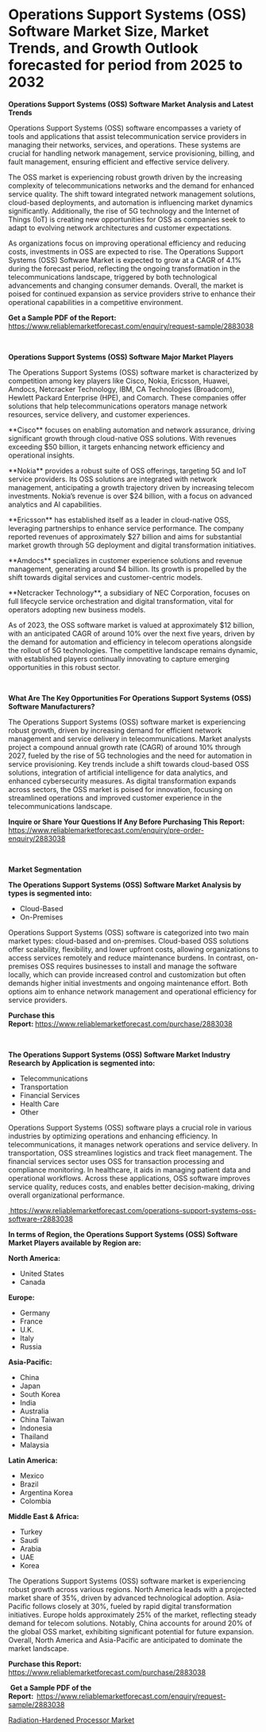 <p><h1>Operations Support Systems (OSS) Software Market Size, Market Trends, and Growth Outlook forecasted for period from 2025 to 2032</h1></p><p><strong>Operations Support Systems (OSS) Software Market Analysis and Latest Trends</strong></p>
<p><p>Operations Support Systems (OSS) software encompasses a variety of tools and applications that assist telecommunication service providers in managing their networks, services, and operations. These systems are crucial for handling network management, service provisioning, billing, and fault management, ensuring efficient and effective service delivery.</p><p>The OSS market is experiencing robust growth driven by the increasing complexity of telecommunications networks and the demand for enhanced service quality. The shift toward integrated network management solutions, cloud-based deployments, and automation is influencing market dynamics significantly. Additionally, the rise of 5G technology and the Internet of Things (IoT) is creating new opportunities for OSS as companies seek to adapt to evolving network architectures and customer expectations.</p><p>As organizations focus on improving operational efficiency and reducing costs, investments in OSS are expected to rise. The Operations Support Systems (OSS) Software Market is expected to grow at a CAGR of 4.1% during the forecast period, reflecting the ongoing transformation in the telecommunications landscape, triggered by both technological advancements and changing consumer demands. Overall, the market is poised for continued expansion as service providers strive to enhance their operational capabilities in a competitive environment.</p></p>
<p><strong>Get a Sample PDF of the Report:&nbsp;</strong> <a href="https://www.reliablemarketforecast.com/enquiry/request-sample/2883038?utm_campaign=3132&utm_medium=2&utm_source=Github&utm_content=ia&utm_term=13032025&utm_id=operations-support-systems-oss-software">https://www.reliablemarketforecast.com/enquiry/request-sample/2883038</a></p>
<p>&nbsp;</p>
<p><strong>Operations Support Systems (OSS) Software Major Market Players</strong></p>
<p><p>The Operations Support Systems (OSS) software market is characterized by competition among key players like Cisco, Nokia, Ericsson, Huawei, Amdocs, Netcracker Technology, IBM, CA Technologies (Broadcom), Hewlett Packard Enterprise (HPE), and Comarch. These companies offer solutions that help telecommunications operators manage network resources, service delivery, and customer experiences.</p><p>**Cisco** focuses on enabling automation and network assurance, driving significant growth through cloud-native OSS solutions. With revenues exceeding $50 billion, it targets enhancing network efficiency and operational insights.</p><p>**Nokia** provides a robust suite of OSS offerings, targeting 5G and IoT service providers. Its OSS solutions are integrated with network management, anticipating a growth trajectory driven by increasing telecom investments. Nokia’s revenue is over $24 billion, with a focus on advanced analytics and AI capabilities.</p><p>**Ericsson** has established itself as a leader in cloud-native OSS, leveraging partnerships to enhance service performance. The company reported revenues of approximately $27 billion and aims for substantial market growth through 5G deployment and digital transformation initiatives.</p><p>**Amdocs** specializes in customer experience solutions and revenue management, generating around $4 billion. Its growth is propelled by the shift towards digital services and customer-centric models.</p><p>**Netcracker Technology**, a subsidiary of NEC Corporation, focuses on full lifecycle service orchestration and digital transformation, vital for operators adopting new business models. </p><p>As of 2023, the OSS software market is valued at approximately $12 billion, with an anticipated CAGR of around 10% over the next five years, driven by the demand for automation and efficiency in telecom operations alongside the rollout of 5G technologies. The competitive landscape remains dynamic, with established players continually innovating to capture emerging opportunities in this robust sector.</p></p>
<p>&nbsp;</p>
<p><strong>What Are The Key Opportunities For Operations Support Systems (OSS) Software Manufacturers?</strong></p>
<p><p>The Operations Support Systems (OSS) software market is experiencing robust growth, driven by increasing demand for efficient network management and service delivery in telecommunications. Market analysts project a compound annual growth rate (CAGR) of around 10% through 2027, fueled by the rise of 5G technologies and the need for automation in service provisioning. Key trends include a shift towards cloud-based OSS solutions, integration of artificial intelligence for data analytics, and enhanced cybersecurity measures. As digital transformation expands across sectors, the OSS market is poised for innovation, focusing on streamlined operations and improved customer experience in the telecommunications landscape.</p></p>
<p><strong>Inquire or Share Your Questions If Any Before Purchasing This Report:</strong> <a href="https://www.reliablemarketforecast.com/enquiry/pre-order-enquiry/2883038?utm_campaign=3132&utm_medium=2&utm_source=Github&utm_content=ia&utm_term=13032025&utm_id=operations-support-systems-oss-software">https://www.reliablemarketforecast.com/enquiry/pre-order-enquiry/2883038</a></p>
<p>&nbsp;</p>
<p><strong>Market Segmentation</strong></p>
<p><strong>The Operations Support Systems (OSS) Software Market Analysis by types is segmented into:</strong></p>
<p><ul><li>Cloud-Based</li><li>On-Premises</li></ul></p>
<p><p>Operations Support Systems (OSS) software is categorized into two main market types: cloud-based and on-premises. Cloud-based OSS solutions offer scalability, flexibility, and lower upfront costs, allowing organizations to access services remotely and reduce maintenance burdens. In contrast, on-premises OSS requires businesses to install and manage the software locally, which can provide increased control and customization but often demands higher initial investments and ongoing maintenance effort. Both options aim to enhance network management and operational efficiency for service providers.</p></p>
<p><strong>Purchase this Report:&nbsp;</strong><a href="https://www.reliablemarketforecast.com/purchase/2883038?utm_campaign=3132&utm_medium=2&utm_source=Github&utm_content=ia&utm_term=13032025&utm_id=operations-support-systems-oss-software">https://www.reliablemarketforecast.com/purchase/2883038</a></p>
<p>&nbsp;</p>
<p><strong>The Operations Support Systems (OSS) Software Market Industry Research by Application is segmented into:</strong></p>
<p><ul><li>Telecommunications</li><li>Transportation</li><li>Financial Services</li><li>Health Care</li><li>Other</li></ul></p>
<p><p>Operations Support Systems (OSS) software plays a crucial role in various industries by optimizing operations and enhancing efficiency. In telecommunications, it manages network operations and service delivery. In transportation, OSS streamlines logistics and track fleet management. The financial services sector uses OSS for transaction processing and compliance monitoring. In healthcare, it aids in managing patient data and operational workflows. Across these applications, OSS software improves service quality, reduces costs, and enables better decision-making, driving overall organizational performance.</p></p>
<p><a href="https://www.reliablemarketforecast.com/operations-support-systems-oss-software-r2883038?utm_campaign=3132&utm_medium=2&utm_source=Github&utm_content=ia&utm_term=13032025&utm_id=operations-support-systems-oss-software">&nbsp;https://www.reliablemarketforecast.com/operations-support-systems-oss-software-r2883038</a></p>
<p><strong>In terms of Region, the Operations Support Systems (OSS) Software Market Players available by Region are:</strong></p>
<p>
    <p> <strong> North America: </strong>
        <ul>
            <li>United States</li>
            <li>Canada</li>
        </ul>
        </p> 
    <p> <strong> Europe: </strong>
        <ul>
            <li>Germany</li>
            <li>France</li>
            <li>U.K.</li>
            <li>Italy</li>
            <li>Russia</li>
        </ul>
        </p> 
    <p> <strong> Asia-Pacific: </strong>
        <ul>
            <li>China</li>
            <li>Japan</li>
            <li>South Korea</li>
            <li>India</li>
            <li>Australia</li>
            <li>China Taiwan</li>
            <li>Indonesia</li>
            <li>Thailand</li>
            <li>Malaysia</li>
        </ul>
        </p> 
    <p> <strong> Latin America: </strong>
        <ul>
            <li>Mexico</li>
            <li>Brazil</li>
            <li>Argentina Korea</li>
            <li>Colombia</li>
        </ul>
        </p> 
    <p> <strong> Middle East & Africa: </strong>
        <ul>
            <li>Turkey</li>
            <li>Saudi</li>
            <li>Arabia</li>
            <li>UAE</li>
            <li>Korea</li>
        </ul>
    </p>
    </p>
<p><p>The Operations Support Systems (OSS) software market is experiencing robust growth across various regions. North America leads with a projected market share of 35%, driven by advanced technological adoption. Asia-Pacific follows closely at 30%, fueled by rapid digital transformation initiatives. Europe holds approximately 25% of the market, reflecting steady demand for telecom solutions. Notably, China accounts for around 20% of the global OSS market, exhibiting significant potential for future expansion. Overall, North America and Asia-Pacific are anticipated to dominate the market landscape.</p></p>
<p><strong>Purchase this Report: </strong><a href="https://www.reliablemarketforecast.com/purchase/2883038?utm_campaign=3132&utm_medium=2&utm_source=Github&utm_content=ia&utm_term=13032025&utm_id=operations-support-systems-oss-software">https://www.reliablemarketforecast.com/purchase/2883038</a></p>
<p>&nbsp;<strong>Get a Sample PDF of the Report:&nbsp;&nbsp;</strong><a href="https://www.reliablemarketforecast.com/enquiry/request-sample/2883038?utm_campaign=3132&utm_medium=2&utm_source=Github&utm_content=ia&utm_term=13032025&utm_id=operations-support-systems-oss-software">https://www.reliablemarketforecast.com/enquiry/request-sample/2883038</a></p>
<p><strong></strong></p>
<p><p><a href="https://github.com/jhamygunler/Market-Research-Report-List-1/blob/main/radiation-hardened-processor-market.md?utm_campaign=3132&utm_medium=2&utm_source=Github&utm_content=ia&utm_term=13032025&utm_id=operations-support-systems-oss-software">Radiation-Hardened Processor Market</a></p></p>
